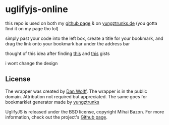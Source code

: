 # uglifyjs-online

this repo is used on both my [github page](https://yungztrunks.github.io/uglifymarklet/) & on [yungztrunks.de](https://yungztrunks.de) (you gotta find it on my page tho lol)

simply past your code into the left box, create a title for your bookmark, and drag the link onto your bookmark bar under the address bar

thought of this idea after finding [this](https://gist.github.com/adalinesimonian/b52a753c9fd6c176598745df01ba12dc) and [this](https://gist.github.com/rmtbb/e42d870a59a7f98091e734674831072b) gists

i wont change the design

License
-------

The wrapper was created by [Dan Wolff](https://danwolff.se/). The wrapper is in the public domain. Attribution not required but appreciated.
The same goes for bookmarklet generator made by [yungztrunks](https://yungztrunks.de)

UglifyJS is released under the BSD license, copyright Mihai Bazon. For more information, check out the project's [Github page](https://github.com/mishoo/UglifyJS2/).
